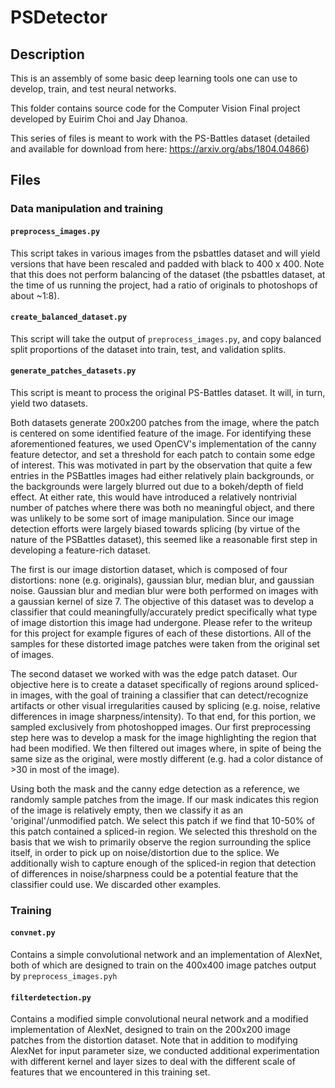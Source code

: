 # PSDetector

## Description
This is an assembly of some basic deep learning tools one can use to develop, train, and test neural networks.

This folder contains source code for the Computer Vision Final project developed by Euirim Choi and Jay Dhanoa.

This series of files is meant to work with the PS-Battles dataset (detailed and available for download from here: https://arxiv.org/abs/1804.04866)

## Files

### Data manipulation and training
#### `preprocess_images.py`
This script takes in various images from the psbattles dataset and will yield versions that have been rescaled and padded with black to 400 x 400. Note that this does not perform balancing of the dataset (the psbattles dataset, at the time of us running the project, had a ratio of originals to photoshops of about ~1:8).
####  `create_balanced_dataset.py`
This script will take the output of `preprocess_images.py`, and copy balanced split proportions of the dataset into train, test, and validation splits.
#### `generate_patches_datasets.py`
This script is meant to process the original PS-Battles dataset. It will, in turn, yield two datasets.

Both datasets generate 200x200 patches from the image, where the patch is centered on some identified feature of the image. For identifying these aforementioned features, we used OpenCV's implementation of the canny feature detector, and set a threshold for each patch to contain some edge of interest. This was motivated in part by the observation that quite a few entries in the PSBattles images had either relatively plain backgrounds, or the backgrounds were largely blurred out due to a bokeh/depth of field effect. At either rate, this would have introduced a relatively nontrivial number of patches where there was both no meaningful object, and there was unlikely to be some sort of image manipulation. Since our image detection efforts were largely biased towards splicing (by virtue of the nature of the PSBattles dataset), this seemed like a reasonable first step in developing a feature-rich dataset.

The first is our image distortion dataset, which is composed of four distortions: none (e.g. originals), gaussian blur, median blur, and gaussian noise. Gaussian blur and median blur were both performed on images with a gaussian kernel of size 7. The objective of this dataset was to develop a classifier that could meaningfully/accurately predict specifically what type of image distortion this image had undergone. Please refer to the writeup for this project for example figures of each of these distortions. All of the samples for these distorted image patches were taken from the original set of images.

The second dataset we worked with was the edge patch dataset. Our objective here is to create a dataset specifically of regions around spliced-in images, with the goal of training a classifier that can detect/recognize artifacts or other visual irregularities caused by splicing (e.g. noise, relative differences in image sharpness/intensity). To that end, for this portion, we sampled exclusively from photoshopped images. Our first preprocessing step here was to develop a mask for the image highlighting the region that had been modified. We then filtered out images where, in spite of being the same size as the original, were mostly different (e.g. had a color distance of >30 in most of the image).

Using both the mask and the canny edge detection as a reference, we randomly sample patches from the image. If our mask indicates this region of the image is relatively empty, then we classify it as an 'original'/unmodified patch. We select this patch if we find that  10-50% of this patch contained a spliced-in region. We selected this threshold on the basis that we wish to primarily observe the region surrounding the splice itself, in order to pick up on noise/distortion due to the splice. We additionally wish to capture enough of the spliced-in region that detection of differences in noise/sharpness could be a potential feature that the classifier could use. We discarded other examples.

### Training

#### `convnet.py`
Contains a simple convolutional network and an implementation of AlexNet, both of which are designed to train on the 400x400 image patches output by `preprocess_images.pyh`

#### `filterdetection.py`
Contains a modified simple convolutional neural network and a modified implementation of AlexNet, designed to train on the 200x200 image patches from the distortion dataset. Note that in addition to modifying AlexNet for input parameter size, we conducted additional experimentation with different kernel and layer sizes to deal with the different scale of features that we encountered in this training set.

